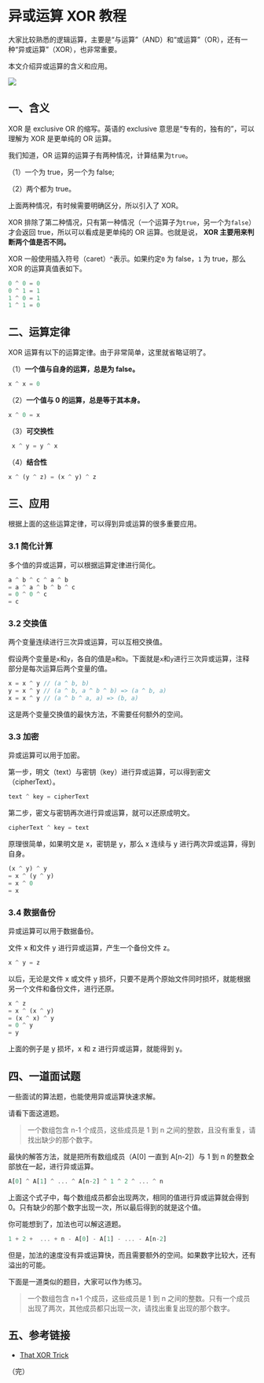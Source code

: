 # 异或运算 XOR 教程

大家比较熟悉的逻辑运算，主要是“与运算”（AND）和“或运算”（OR），还有一种“异或运算”（XOR），也非常重要。

本文介绍异或运算的含义和应用。

![](https://cdn.beekka.com/blogimg/asset/202101/bg2021012602.jpg)

## 一、含义

XOR 是 exclusive OR 的缩写。英语的 exclusive 意思是“专有的，独有的”，可以理解为 XOR 是更单纯的 OR 运算。

我们知道，OR 运算的运算子有两种情况，计算结果为`true`。

（1）一个为 true，另一个为 false;

（2）两个都为 true。

上面两种情况，有时候需要明确区分，所以引入了 XOR。

XOR 排除了第二种情况，只有第一种情况（一个运算子为`true`，另一个为`false`）才会返回 true，所以可以看成是更单纯的 OR 运算。也就是说， **XOR 主要用来判断两个值是否不同。**

XOR 一般使用插入符号（caret）`^`表示。如果约定`0` 为 false，`1` 为 true，那么 XOR 的运算真值表如下。

```javascript
0 ^ 0 = 0
0 ^ 1 = 1
1 ^ 0 = 1
1 ^ 1 = 0
```

## 二、运算定律

XOR 运算有以下的运算定律。由于非常简单，这里就省略证明了。

（1）**一个值与自身的运算，总是为 false。**

```javascript
x ^ x = 0
```

（2）**一个值与 0 的运算，总是等于其本身。**

```javascript
x ^ 0 = x
```

（3）**可交换性**

```javascript
 x ^ y = y ^ x
```

（4）**结合性**

```javascript
x ^ (y ^ z) = (x ^ y) ^ z
```

## 三、应用

根据上面的这些运算定律，可以得到异或运算的很多重要应用。

### 3.1 简化计算

多个值的异或运算，可以根据运算定律进行简化。

```javascript
a ^ b ^ c ^ a ^ b
= a ^ a ^ b ^ b ^ c
= 0 ^ 0 ^ c
= c
```

### 3.2 交换值

两个变量连续进行三次异或运算，可以互相交换值。

假设两个变量是`x`和`y`，各自的值是`a`和`b`。下面就是`x`和`y`进行三次异或运算，注释部分是每次运算后两个变量的值。

```javascript
x = x ^ y // (a ^ b, b)
y = x ^ y // (a ^ b, a ^ b ^ b) => (a ^ b, a)
x = x ^ y // (a ^ b ^ a, a) => (b, a)
```

这是两个变量交换值的最快方法，不需要任何额外的空间。

### 3.3 加密

异或运算可以用于加密。

第一步，明文（text）与密钥（key）进行异或运算，可以得到密文（cipherText）。

```javascript
text ^ key = cipherText
```

第二步，密文与密钥再次进行异或运算，就可以还原成明文。

```javascript
cipherText ^ key = text
```

原理很简单，如果明文是 x，密钥是 y，那么 x 连续与 y 进行两次异或运算，得到自身。

```javascript
(x ^ y) ^ y
= x ^ (y ^ y)
= x ^ 0
= x
```

### 3.4 数据备份

异或运算可以用于数据备份。

文件 x 和文件 y 进行异或运算，产生一个备份文件 z。

```javascript
x ^ y = z
```

以后，无论是文件 x 或文件 y 损坏，只要不是两个原始文件同时损坏，就能根据另一个文件和备份文件，进行还原。

```javascript
x ^ z
= x ^ (x ^ y) 
= (x ^ x) ^ y
= 0 ^ y
= y
```

上面的例子是 y 损坏，x 和 z 进行异或运算，就能得到 y。

## 四、一道面试题

一些面试的算法题，也能使用异或运算快速求解。

请看下面这道题。

> 一个数组包含 n-1 个成员，这些成员是 1 到 n 之间的整数，且没有重复，请找出缺少的那个数字。

最快的解答方法，就是把所有数组成员（A[0] 一直到 A[n-2]）与 1 到 n 的整数全部放在一起，进行异或运算。

```javascript
A[0] ^ A[1] ^ ... ^ A[n-2] ^ 1 ^ 2 ^ ... ^ n
```

上面这个式子中，每个数组成员都会出现两次，相同的值进行异或运算就会得到 0。只有缺少的那个数字出现一次，所以最后得到的就是这个值。

你可能想到了，加法也可以解这道题。

```javascript
1 + 2 +  ... + n - A[0] - A[1] - ... - A[n-2]
```

但是，加法的速度没有异或运算快，而且需要额外的空间。如果数字比较大，还有溢出的可能。

下面是一道类似的题目，大家可以作为练习。

> 一个数组包含 n+1 个成员，这些成员是 1 到 n 之间的整数。只有一个成员出现了两次，其他成员都只出现一次，请找出重复出现的那个数字。

## 五、参考链接

- [That XOR Trick](https://florian.github.io/xor-trick/)

（完）

